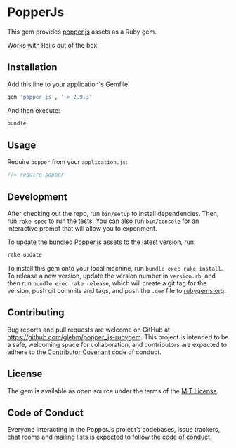 # PopperJs

This gem provides [popper.js](https://popper.js.org/) assets as a Ruby gem.

Works with Rails out of the box.

## Installation

Add this line to your application's Gemfile:

```ruby
gem 'popper_js', '~> 2.9.3'
```

And then execute:

```bash
bundle
```

## Usage

Require `popper` from your `application.js`:

```js
//= require popper
```

## Development

After checking out the repo, run `bin/setup` to install dependencies.
Then, run `rake spec` to run the tests.
You can also run `bin/console` for an interactive prompt that will allow you
to experiment.

To update the bundled Popper.js assets to the latest version, run:

```bash
rake update
```

To install this gem onto your local machine, run `bundle exec rake install`.
To release a new version, update the version number in `version.rb`,
and then run `bundle exec rake release`, which will create a git tag
for the version, push git commits and tags,
and push the `.gem` file to [rubygems.org](https://rubygems.org).

## Contributing

Bug reports and pull requests are welcome on GitHub
at https://github.com/glebm/popper_js-rubygem. This project is intended to be a
safe, welcoming space for collaboration, and contributors are expected to adhere
to the [Contributor Covenant](http://contributor-covenant.org) code of conduct.

## License

The gem is available as open source under the terms of
the [MIT License](http://opensource.org/licenses/MIT).

## Code of Conduct

Everyone interacting in the PopperJs project’s codebases, issue trackers,
chat rooms and mailing lists is expected to follow the [code of conduct].

[code of conduct]: https://github.com/glebm/popper_js-rubygem/blob/master/CODE_OF_CONDUCT.md 
